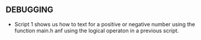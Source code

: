 ## DEBUGGING

* Script 1 shows us how to text for a positive or negative number using the function main.h anf using the logical operaton in a previous script.
